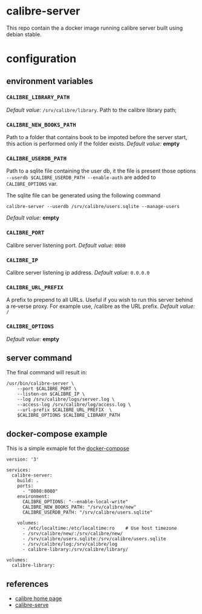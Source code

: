 # calibre-server

This repo contain the a docker image running calibre server built using debian stable.

# configuration
## environment variables
### `CALIBRE_LIBRARY_PATH` 
*Default value:* `/srv/calibre/library`.
Path to the calibre library path; 

### `CALIBRE_NEW_BOOKS_PATH`
Path to a folder that contains book to be impoted before the server start, this action is performed
only if the folder exists.
*Default value:* **empty**

### `CALIBRE_USERDB_PATH`
Path to a sqlite file containing the user db, it the file is present those options
` --userdb $CALIBRE_USERDB_PATH --enable-auth`
are added to `CALIBRE_OPTIONS` var.

The sqlite file can be generated using the following command
```
calibre-server --userdb /srv/calibre/users.sqlite --manage-users
```

*Default value:* **empty**

### `CALIBRE_PORT`
Calibre server listening port.
*Default value:* `8080`

### `CALIBRE_IP`
Calibre server listening ip address.
*Default value:* `0.0.0.0`

### `CALIBRE_URL_PREFIX`
A  prefix to prepend to all URLs.    Useful if you wish to run this server behind a re‐verse proxy. 
For example use, /calibre as the URL prefix.
*Default value:* `/`

### `CALIBRE_OPTIONS`
*Default value:* **empty**

## server command
The final command will result in:
```
/usr/bin/calibre-server \
    --port $CALIBRE_PORT \
    --listen-on $CALIBRE_IP \
    --log /srv/calibre/logs/server.log \
    --access-log /srv/calibre/log/access.log \
    --url-prefix $CALIBRE_URL_PREFIX  \
    $CALIBRE_OPTIONS $CALIBRE_LIBRARY_PATH
```

## docker-compose example
This is a simple exmaple fot the [docker-compose](docker-compose.yml)
```
version: '3'

services:
  calibre-server:
    build: .
    ports:
      - "8080:8080"
    environment:
      CALIBRE_OPTIONS: "--enable-local-write"
      CALIBRE_NEW_BOOKS_PATH: "/srv/calibre/new"
      CALIBRE_USERDB_PATH: "/srv/calibre/users.sqlite"

    volumes:
      - /etc/localtime:/etc/localtime:ro    # Use host timezone
      - /srv/calibre/new/:/srv/calibre/new/
      - /srv/calibre/users.sqlite:/srv/calibre/users.sqlite
      - /srv/calibre/log:/srv/calibre/log
      - calibre-library:/srv/calibre/library/

volumes:
  calibre-library:

```

## references 
* [calibre home page](https://calibre-ebook.com/)
* [calibre-serve](https://manual.calibre-ebook.com/server.html)

